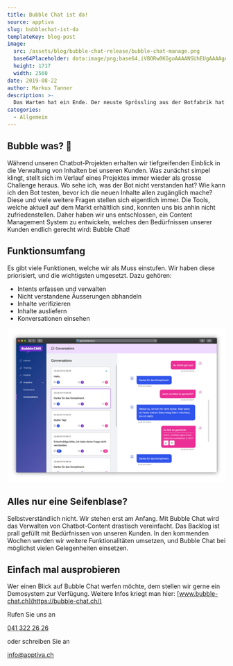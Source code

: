 ```yaml
---
title: Bubble Chat ist da!
source: apptiva
slug: bubblechat-ist-da
templateKey: blog-post
image:
  src: /assets/blog/bubble-chat-release/bubble-chat-manage.png
  base64Placeholder: data:image/png;base64,iVBORw0KGgoAAAANSUhEUgAAAAgAAAAFCAIAAAD38zoCAAAACXBIWXMAAAsTAAALEwEAmpwYAAAAhElEQVR4nB3Juw3CMBAA0BM1HTUb0VHTMgQjwCQuUoQWgWhQ+Cm4CYgRAhd0lmzLso8zIq99AIPJcqWa+rlb36p9fTlofbrrYwMAU1VenXEdWuusyDfnnFICGM5UUX2wQzRE5L1n5hACwGhelOe2fSGaNyIRxRj7GC8224f/SyKSe8z8AwguYAhblxTFAAAAAElFTkSuQmCC
  height: 1717
  width: 2560
date: 2019-08-22
author: Markus Tanner
description: >-
  Das Warten hat ein Ende. Der neuste Sprössling aus der Botfabrik hat soeben laufen gelernt. Bubble Chat ist ab sofort verfügbar. Das Verwalten von Chatbot-Inhalten wird endlich so einfach, wie es schon immer hätte sein sollen.
categories:
  - Allgemein
---
```


## Bubble was? 🤖

Während unseren Chatbot-Projekten erhalten wir tiefgreifenden Einblick in die Verwaltung von Inhalten bei unseren Kunden. Was zunächst simpel klingt, stellt sich im Verlauf eines Projektes immer wieder als grosse Challenge heraus. Wo sehe ich, was der Bot nicht verstanden hat? Wie kann ich den Bot testen, bevor ich die neuen Inhalte allen zugänglich mache? Diese und viele weitere Fragen stellen sich eigentlich immer. Die Tools, welche aktuell auf dem Markt erhältlich sind, konnten uns bis anhin nicht zufriedenstellen. Daher haben wir uns entschlossen, ein Content Management System zu entwickeln, welches den Bedürfnissen unserer Kunden endlich gerecht wird: Bubble Chat!

## Funktionsumfang

Es gibt viele Funktionen, welche wir als Muss einstufen. Wir haben diese priorisiert, und die wichtigsten umgesetzt. Dazu gehören:

- Intents erfassen und verwalten
- Nicht verstandene Äusserungen abhandeln
- Inhalte verifizieren
- Inhalte ausliefern
- Konversationen einsehen

![Bubble Chat - Konversationen](bubble-chat-conversations.png)

## Alles nur eine Seifenblase?

Selbstverständlich nicht. Wir stehen erst am Anfang. Mit Bubble Chat wird das Verwalten von Chatbot-Content drastisch vereinfacht. Das Backlog ist prall gefüllt mit Bedürfnissen von unseren Kunden.
In den kommenden Wochen werden wir weitere Funktionalitäten umsetzen, und Bubble Chat bei möglichst vielen Gelegenheiten einsetzen.

## Einfach mal ausprobieren

Wer einen Blick auf Bubble Chat werfen möchte, dem stellen wir gerne ein Demosystem zur Verfügung.
Weitere Infos kriegt man hier: [www.bubble-chat.ch](https://bubble-chat.ch/)

Rufen Sie uns an

[041 322 26 26](tel:+41413222626)

oder schreiben Sie an

[info@­apptiva.ch](mailto:info@apptiva.ch)
